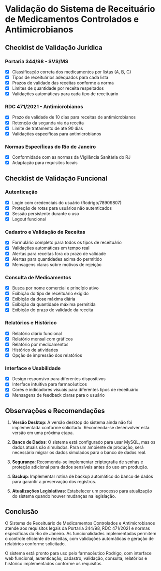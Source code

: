 # Validação do Sistema de Receituário de Medicamentos Controlados e Antimicrobianos

## Checklist de Validação Jurídica

### Portaria 344/98 - SVS/MS
- [x] Classificação correta dos medicamentos por listas (A, B, C)
- [x] Tipos de receituários adequados para cada lista
- [x] Prazos de validade das receitas conforme a norma
- [x] Limites de quantidade por receita respeitados
- [x] Validações automáticas para cada tipo de receituário

### RDC 471/2021 - Antimicrobianos
- [x] Prazo de validade de 10 dias para receitas de antimicrobianos
- [x] Retenção da segunda via da receita
- [x] Limite de tratamento de até 90 dias
- [x] Validações específicas para antimicrobianos

### Normas Específicas do Rio de Janeiro
- [x] Conformidade com as normas da Vigilância Sanitária do RJ
- [x] Adaptação para requisitos locais

## Checklist de Validação Funcional

### Autenticação
- [x] Login com credenciais do usuário (Rodrigo/78909807)
- [x] Proteção de rotas para usuários não autenticados
- [x] Sessão persistente durante o uso
- [x] Logout funcional

### Cadastro e Validação de Receitas
- [x] Formulário completo para todos os tipos de receituário
- [x] Validações automáticas em tempo real
- [x] Alertas para receitas fora do prazo de validade
- [x] Alertas para quantidades acima do permitido
- [x] Mensagens claras sobre motivos de rejeição

### Consulta de Medicamentos
- [x] Busca por nome comercial e princípio ativo
- [x] Exibição do tipo de receituário exigido
- [x] Exibição da dose máxima diária
- [x] Exibição da quantidade máxima permitida
- [x] Exibição do prazo de validade da receita

### Relatórios e Histórico
- [x] Relatório diário funcional
- [x] Relatório mensal com gráficos
- [x] Relatório por medicamentos
- [x] Histórico de atividades
- [x] Opção de impressão dos relatórios

### Interface e Usabilidade
- [x] Design responsivo para diferentes dispositivos
- [x] Interface intuitiva para farmacêuticos
- [x] Cores e indicadores visuais para diferentes tipos de receituário
- [x] Mensagens de feedback claras para o usuário

## Observações e Recomendações

1. **Versão Desktop**: A versão desktop do sistema ainda não foi implementada conforme solicitado. Recomenda-se desenvolver esta versão em uma próxima etapa.

2. **Banco de Dados**: O sistema está configurado para usar MySQL, mas os dados atuais são simulados. Para um ambiente de produção, será necessário migrar os dados simulados para o banco de dados real.

3. **Segurança**: Recomenda-se implementar criptografia de senhas e proteção adicional para dados sensíveis antes do uso em produção.

4. **Backup**: Implementar rotina de backup automático do banco de dados para garantir a preservação dos registros.

5. **Atualizações Legislativas**: Estabelecer um processo para atualização do sistema quando houver mudanças na legislação.

## Conclusão

O Sistema de Receituário de Medicamentos Controlados e Antimicrobianos atende aos requisitos legais da Portaria 344/98, RDC 471/2021 e normas específicas do Rio de Janeiro. As funcionalidades implementadas permitem o controle eficiente de receitas, com validações automáticas e geração de relatórios conforme solicitado.

O sistema está pronto para uso pelo farmacêutico Rodrigo, com interface web funcional, autenticação, cadastro, validação, consulta, relatórios e histórico implementados conforme os requisitos.
